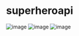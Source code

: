 # superheroapi
![image](https://user-images.githubusercontent.com/79944080/126873896-ae5888da-69af-487d-b2c9-85b84170ec69.png)
![image](https://user-images.githubusercontent.com/79944080/126873906-c1ea1163-6697-4509-a96b-b8861530df42.png)
![image](https://user-images.githubusercontent.com/79944080/126873925-767dad5a-c62c-4762-a2ad-525dc064efa4.png)
